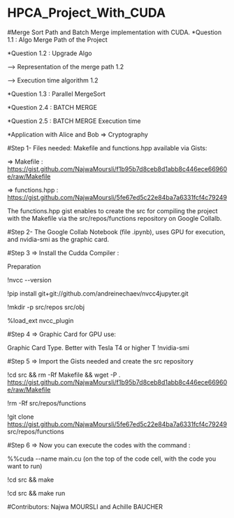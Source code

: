 # HPCA_Project_With_CUDA

#Merge Sort Path and Batch Merge implementation with CUDA.
*Question 1.1 : Algo Merge Path of the Project

*Question 1.2 : Upgrade Algo

--> Representation of the merge path 1.2

--> Execution time algorithm 1.2

*Question 1.3 : Parallel MergeSort

*Question 2.4 : BATCH MERGE

*Question 2.5 : BATCH MERGE Execution time

*Application with Alice and Bob => Cryptography


#Step 1- Files needed:  Makefile and functions.hpp available via Gists:

=> Makefile : https://gist.github.com/NajwaMoursli/f1b95b7d8ceb8d1abb8c446ece66960e/raw/Makefile 

=> functions.hpp : https://gist.github.com/NajwaMoursli/5fe67ed5c22e84ba7a6331fcf4c79249 

The functions.hpp gist enables to create the src for compiling the project with the Makefile via the src/repos/functions repository on Google Collalb.

#Step 2- The Google Collab Notebook (file .ipynb), uses GPU for execution, and nvidia-smi as the graphic card.

#Step 3 => Install the Cudda Compiler : 

Preparation

!nvcc --version 

!pip install git+git://github.com/andreinechaev/nvcc4jupyter.git

!mkdir -p src/repos src/obj

%load_ext nvcc_plugin

#Step 4 => Graphic Card for GPU use:

Graphic Card Type. Better with Tesla T4 or higher T 
!nvidia-smi


#Step 5 => Import the Gists needed and create the src repository 

!cd src  && rm -Rf Makefile && wget -P . https://gist.github.com/NajwaMoursli/f1b95b7d8ceb8d1abb8c446ece66960e/raw/Makefile


!rm -Rf src/repos/functions

!git clone https://gist.github.com/NajwaMoursli/5fe67ed5c22e84ba7a6331fcf4c79249 src/repos/functions

#Step 6 => Now you can execute the codes with the command : 

%%cuda --name main.cu (on the top of the code cell, with the code you want to run)

!cd src && make

!cd src && make run 


#Contributors: Najwa MOURSLI and Achille BAUCHER 
